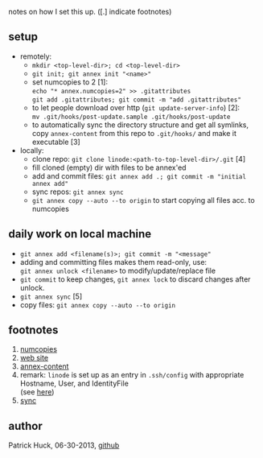 notes on how I set this up. ([.] indicate footnotes)

setup
-----
- remotely:
  * `mkdir <top-level-dir>; cd <top-level-dir>`
  * `git init; git annex init "<name>"`
  * set numcopies to 2 [1]:  
    `echo "* annex.numcopies=2" >> .gitattributes`  
    `git add .gitattributes; git commit -m "add .gitattributes"`
  * to let people download over http (`git update-server-info`) [2]:  
    `mv .git/hooks/post-update.sample .git/hooks/post-update`
  * to automatically sync the directory structure and get all symlinks,  
    copy `annex-content` from this repo to `.git/hooks/` and make it executable [3]
- locally:
  * clone repo: `git clone linode:<path-to-top-level-dir>/.git` [4]
  * fill cloned (empty) dir with files to be annex'ed
  * add and commit files: `git annex add .; git commit -m "initial annex add"`
  * sync repos: `git annex sync`
  * `git annex copy --auto --to origin` to start copying all files acc. to numcopies

daily work on local machine
---------------------------
- `git annex add <filename(s)>; git commit -m "<message"`
- adding and committing files makes them read-only, use:  
  `git annex unlock <filename>` to modify/update/replace file
- `git commit` to keep changes, `git annex lock` to discard changes after unlock.
- `git annex sync` [5]  
- copy files: `git annex copy --auto --to origin`

footnotes
---------
1. [numcopies](http://git-annex.branchable.com/walkthrough/backups/)
2. [web site](http://git-annex.branchable.com/tips/setup_a_public_repository_on_a_web_site/)
3. [annex-content](http://git-annex.branchable.com/git-annex-shell/)
4. remark: `linode` is set up as an entry in `.ssh/config` with appropriate
   Hostname, User, and IdentityFile  
   (see [here](http://cgit.the-huck.com/cgit.cgi/?p=about))
5. [sync](http://git-annex.branchable.com/sync/)

author
------
Patrick Huck, 06-30-2013, [github](https://github.com/tschaume?tab=repositories)
